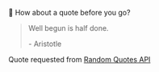 📣 How about a quote before you go?

> Well begun is half done.
>
> <p>- Aristotle</p>

Quote requested from [Random Quotes API](https://github.com/lukePeavey/quotable)

